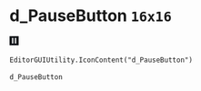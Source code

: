 # d_PauseButton `16x16`
<img src="/img/d_PauseButton.png" width=16 height=16>

``` CSharp
EditorGUIUtility.IconContent("d_PauseButton")
```
```
d_PauseButton
```
